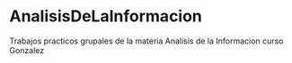 # AnalisisDeLaInformacion
Trabajos practicos grupales de la materia Analisis de la Informacion curso Gonzalez
